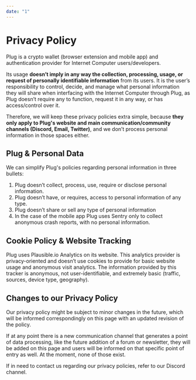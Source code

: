 ```yaml
---
date: "1"
---
```


# Privacy Policy

Plug is a crypto wallet (browser extension and mobile app) and authentication provider for Internet Computer users/developers.

Its usage **doesn’t imply in any way the collection, processing, usage, or request of personally identifiable information** from its users. It is the user’s responsibility to control, decide, and manage what personal information they will share when interfacing with the Internet Computer through Plug, as Plug doesn’t require any to function, request it in any way, or has access/control over it.

Therefore, we will keep these privacy policies extra simple, because **they only apply to Plug's website and main communication/community channels (Discord, Email, Twitter)**, and we don’t process personal information in those spaces either.

## Plug & Personal Data

We can simplify Plug's policies regarding personal information in three bullets:

1. Plug doesn’t collect, process, use, require or disclose personal information.
2. Plug doesn’t have, or requires, access to personal information of any type.
3. Plug doesn’t share or sell any type of personal information
4. In the case of the mobile app Plug uses Sentry only to collect anonymous crash reports, with no personal information.

## Cookie Policy & Website Tracking
Plug uses Plausible.io Analytics on its website. This analytics provider is privacy-oriented and doesn’t use cookies to provide for basic website usage and anonymous visit analytics. The information provided by this tracker is anonymous, not user-identifiable, and extremely basic (traffic, sources, device type, geography).

## Changes to our Privacy Policy
Our privacy policy might be subject to minor changes in the future, which will be informed correspondingly on this page with an updated revision of the policy.

If at any point there is a new communication channel that generates a point of data processing, like the future addition of a forum or newsletter, they will be added on this page and users will be informed on that specific point of entry as well. At the moment, none of those exist.

If in need to contact us regarding our privacy policies, refer to our Discord channel.